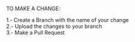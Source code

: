 
TO MAKE A CHANGE:

1.- Create a Branch with the name of your change<br/>
2.- Upload the changes to your branch <br/>
3.- Make a Pull Request
